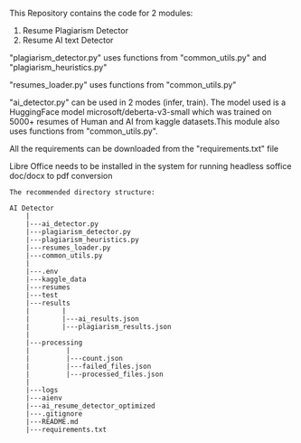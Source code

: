 This Repository contains the code for 2 modules: 
1. Resume Plagiarism Detector
2. Resume AI text Detector

"plagiarism_detector.py" uses functions from "common_utils.py" and "plagiarism_heuristics.py"

"resumes_loader.py" uses functions from "common_utils.py"

"ai_detector.py" can be used in 2 modes (infer, train). The model used is a HuggingFace model microsoft/deberta-v3-small which was trained on 5000+ resumes of Human and AI from kaggle datasets.This module also uses functions from "common_utils.py".

All the requirements can be downloaded from the "requirements.txt" file

Libre Office needs to be installed in the system for running headless soffice doc/docx to pdf conversion

<pre><code>The recommended directory structure:

AI Detector
    |
    |---ai_detector.py
    |---plagiarism_detector.py
    |---plagiarism_heuristics.py
    |---resumes_loader.py
    |---common_utils.py
    |
    |---.env
    |---kaggle_data
    |---resumes
    |---test
    |---results
    |	     |
    |    	 |---ai_results.json
    |	     |---plagiarism_results.json
    |
    |---processing
    |	      |
    |	      |---count.json
    |	      |---failed_files.json
    |	      |---processed_files.json
    |
    |---logs
    |---aienv
    |---ai_resume_detector_optimized
    |---.gitignore
    |---README.md
    |---requirements.txt
</code></pre>


